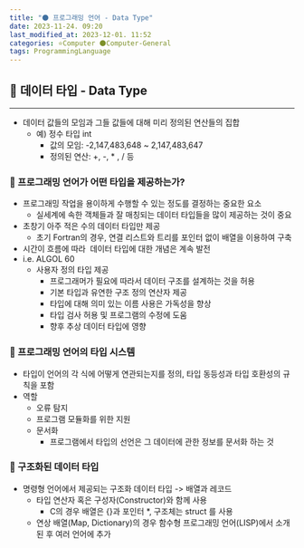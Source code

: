 ```yaml
---
title: "🌑 프로그래밍 언어 - Data Type"
date: 2023-11-24. 09:20
last_modified_at: 2023-12-01. 11:52
categories: ⭐Computer 🌑Computer-General
tags: ProgrammingLanguage
---
```


## 💫 데이터 타입 - Data Type

---

- 데이터 값들의 모임과 그들 값들에 대해 미리 정의된 연산들의 집합
  - 예) 정수 타입 int
    - 값의 모임: -2,147,483,648 ~ 2,147,483,647
    - 정의된 연산: +, -, * , / 등

### 🫧 프로그래밍 언어가 어떤 타입을 제공하는가?

- 프로그래밍 작업을 용이하게 수행할 수 있는 정도를 결정하는 중요한 요소
  - 실세계에 속한 객체들과 잘 매칭되는 데이터 타입들을 많이 제공하는 것이 중요
- 초창기 아주 적은 수의 데이터 타입만 제공
  - 초기 Fortran의 경우, 연결 리스트와 트리를 포인터 없이 배열을 이용하여 구축
- 시간이 흐름에 따라  데이터 타입에 대한 개념은 계속 발전
- i.e. ALGOL 60
  - 사용자 정의 타입 제공
    - 프로그래머가 필요에 따라서 데이터 구조를 설계하는 것을 허용
    - 기본 타입과 유연한 구조 정의 연산자 제공
    - 타입에 대해 의미 있는 이름 사용은 가독성을 향상
    - 타입 검사 허용 및 프로그램의 수정에 도움
    - 향후 추상 데이터 타입에 영향

### 🫧 프로그래밍 언어의 타입 시스템

- 타입이 언어의 각 식에 어떻게 연관되는지를 정의, 타입 동등성과 타입 호환성의 규칙을 포함
- 역할
  - 오류 탐지
  - 프로그램 모듈화를 위한 지원
  - 문서화
    - 프로그램에서 타입의 선언은 그 데이터에 관한 정보를 문서화 하는 것

### 🫧 구조화된 데이터 타입

- 명령형 언어에서 제공되는 구조화 데이터 타입 -> 배열과 레코드
  - 타입 연산자 혹은 구성자(Constructor)와 함께 사용
    - C의 경우 배열은 {}과 포인터 *, 구조체는 struct 를 사용
  - 연상 배열(Map, Dictionary)의 경우 함수형 프로그래밍 언어(LISP)에서 소개된 후 여러 언어에 추가
